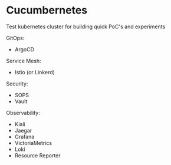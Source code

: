# Cucumbernetes

Test kubernetes cluster for building quick PoC's and experiments

GitOps:
* ArgoCD

Service Mesh:
* Istio (or Linkerd)

Security:
* SOPS
* Vault

Observability:
* Kiali
* Jaegar
* Grafana
* VictoriaMetrics
* Loki
* Resource Reporter
